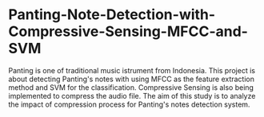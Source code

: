 # Panting-Note-Detection-with-Compressive-Sensing-MFCC-and-SVM
Panting is one of traditional music istrument from Indonesia. This project is about detecting Panting's notes with using MFCC as the feature extraction method and SVM for the classification. Compressive Sensing is also being implemented to compress the audio file. The aim of this study is to analyze the impact of compression process for Panting's notes detection system.
